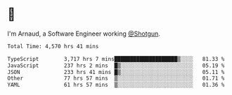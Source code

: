 # 👋

I'm Arnaud, a Software Engineer working [@Shotgun](https://shotgun.live).

<!--START_SECTION:waka-->

```txt
Total Time: 4,570 hrs 41 mins

TypeScript        3,717 hrs 7 mins████████████████████▒░░░░   81.33 %
JavaScript        237 hrs 2 mins  █▒░░░░░░░░░░░░░░░░░░░░░░░   05.19 %
JSON              233 hrs 41 mins █▒░░░░░░░░░░░░░░░░░░░░░░░   05.11 %
Other             77 hrs 57 mins  ▒░░░░░░░░░░░░░░░░░░░░░░░░   01.71 %
YAML              61 hrs 57 mins  ▒░░░░░░░░░░░░░░░░░░░░░░░░   01.36 %
```

<!--END_SECTION:waka-->
